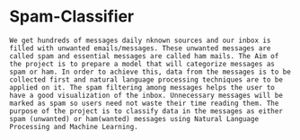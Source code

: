 # Spam-Classifier
    We get hundreds of messages daily nknown sources and our inbox is filled with unwanted emails/messages. These unwanted messages are called spam and essential messages are called ham mails. The Aim of the project is to prepare a model that will categorize messages as spam or ham. In order to achieve this, data from the messages is to be collected first and natural language processing techniques are to be applied on it. The spam filtering among messages helps the user to have a good visualization of the inbox. Unnecessary messages will be marked as spam so users need not waste their time reading them. The purpose of the project is to classify data in the messages as either spam (unwanted) or ham(wanted) messages using Natural Language Processing and Machine Learning.


